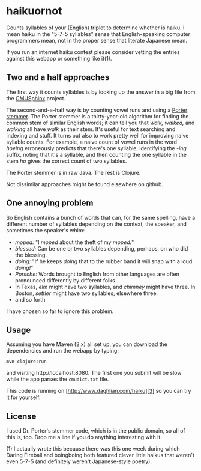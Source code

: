 haikuornot
==========

Counts syllables of your (English) triplet to determine whether is
haiku.  I mean haiku in the "5-7-5 syllables" sense that
English-speaking computer programmers mean, not in the proper sense
that literate Japanese mean.

If you run an internet haiku contest please consider vetting the entries against this webapp or something like it(1).

Two and a half approaches
-------------------------

The first way it counts syllables is by looking up the answer in a big
file from the [CMUSphinx][2] project.

The second-and-a-half way is by counting vowel runs and using a
[Porter stemmer][1].  The Porter stemmer is a thirty-year-old
algorithm for finding the common stem of similar English words; it can
tell you that _walk, walked,_ and _walking_ all have _walk_ as their
stem.  It's useful for text searching and indexing and stuff.  It
turns out also to work pretty well for improving naive syllable
counts.  For example, a naive count of vowel runs in the word _hoeing_
erroneously predicts that there's one syllable; identifying the _-ing_
suffix, noting that it's a syllable, and then counting the one
syllable in the stem _ho_ gives the correct count of two syllables.

[1]: http://tartarus.org/~martin/PorterStemmer/
[2]: http://cmusphinx.sourceforge.net/

The Porter stemmer is in raw Java.  The rest is Clojure.

Not dissimilar approaches might be found elsewhere on github.


One annoying problem
--------------------

So English contains a bunch of words that can, for the same spelling, have a different number of syllables depending on the context, the speaker, and sometimes the speaker's whim:

* _moped:_  "I _moped_ about the theft of my _moped._"
* _blessed:_  Can be one or two syllables depending, perhaps, on who did the blessing.
* _doing:_  "If he keeps _doing_ that to the rubber band it will snap with a loud _doing!_"
* _Porsche:_ Words brought to English from other languages are often pronounced differently by different folks. 
* In Texas, _elm_ might have two syllables, and _chimney_ might have three. In Boston, _settler_ might have two syllables; elsewhere three.
* and so forth

I have chosen so far to ignore this problem.


Usage
-----

Assuming you have Maven (2.x) all set up, you can download the dependencies and run the webapp by typing:

    mvn clojure:run

and visiting http://localhost:8080.  The first one you submit will be slow while the app parses the `cmudict.txt` file.

This code is running on [http://www.daghlian.com/haiku][3] so you can try it for yourself.

[3]: http://www.daghlian.com/haiku

License
-------

I used Dr. Porter's stemmer code, which is in the public domain, so all of this is, too.  Drop me a line if you do anything interesting with it.


(1) I actually wrote this because there was this one week during which Daring Fireball and boingboing both featured clever little haikus that weren't even 5-7-5 (and definitely weren't Japanese-style poetry).

